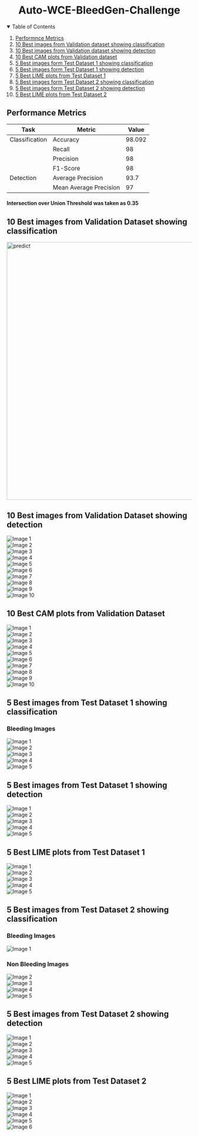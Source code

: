 <h1 align="center">Auto-WCE-BleedGen-Challenge</h1>
<!-- TABLE OF CONTENTS -->
<details open="open">
  <summary>Table of Contents</summary>
  <ol>
    <li>
      <a href="#performance-metrics">Performnce Metrics</a>
    </li>
    <li>
      <a href="#10-best-images-from-validation-dataset-showing-classification">10 Best images from Validation dataset showing classification</a>
    </li>
    <li>
      <a href="#10-best-images-from-validation-dataset-showing-detection">10 Best images from Validation dataset showing detection</a>
    </li>
    <li><a href="#10-best-CAM-plots-from-validation-dataset">10 Best CAM plots from Validation dataset</a>
    <li><a href="#5-best-images-from-test-dataset-1-showing-classification">5 Best images form Test Dataset 1 showing classification</a></li>
    <li><a href="#5-best-images-from-test-dataset-1-showing-detection">5 Best images form Test Dataset 1 showing detection</a></li>
    <li><a href="#5-best-LIME-plots-from-test-dataset-1">5 Best LIME plots from Test Dataset 1</a></li>
    <li><a href="#5-best-images-from-test-dataset-2-showing-classification">5 Best images form Test Dataset 2 showing classification</a></li>
    <li><a href="#5-best-images-from-test-dataset-2-showing-detection">5 Best images form Test Dataset 2 showing detection</a></li>
    <li><a href="#5-best-LIME-plots-from-test-dataset-2">5 Best LIME plots from Test Dataset 2</a></li>
  </ol>
</details>

<!-- PERFORMANCE METRICS -->
## Performance Metrics

| Task          | Metric                    | Value   |
|---------------|---------------------------|---------|
| Classification| Accuracy                  | 98.092  |
|               | Recall                    | 98      |
|               | Precision                 | 98      |
|               | F1-Score                  | 98      |
| Detection     | Average Precision         | 93.7    |
|               | Mean Average Precision    | 97      |

#### Intersection over Union Threshold was taken as 0.35

<!-- 10 BEST IMAGES FROM VALIDATION DATASET SHOWING CLASSIFICATION -->
## 10 Best images from Validation Dataset showing classification
<img src="Classification Images/Validation Dataset/classification images.png" alt="predict" width="700"/>

<!-- 10 BEST IMAGES FROM VALIDATION DATASET SHOWING DETECTION -->
## 10 Best images from Validation Dataset showing detection
<div class="grid">
  <div class="grid-item">
    <img src="Detection Images/Validation Dataset/Image 1.jpeg" alt="Image 1">
  </div>
  <div class="grid-item">
    <img src="Detection Images/Validation Dataset/Image 2.jpeg" alt="Image 2">
  </div>
  <div class="grid-item">
    <img src="Detection Images/Validation Dataset/Image 3.jpeg" alt="Image 3">
  </div>
  <div class="grid-item">
    <img src="Detection Images/Validation Dataset/Image 4.jpeg" alt="Image 4">
  </div>
  <div class="grid-item">
    <img src="Detection Images/Validation Dataset/Image 5.png" alt="Image 5">
  </div>
  <div class="grid-item">
    <img src="Detection Images/Validation Dataset/Image 6.jpeg" alt="Image 6">
  </div>
  <div class="grid-item">
    <img src="Detection Images/Validation Dataset/Image 7.jpeg" alt="Image 7">
  </div>
  <div class="grid-item">
    <img src="Detection Images/Validation Dataset/Image 8.jpeg" alt="Image 8">
  </div>
  <div class="grid-item">
    <img src="Detection Images/Validation Dataset/Image 9.jpeg" alt="Image 9">
  </div>
  <div class="grid-item">
    <img src="Detection Images/Validation Dataset/Image 10.jpeg" alt="Image 10">
  </div>
</div>

<!-- 10 BEST CAM PLOTS FROM VALIDATION DATASET -->
## 10 Best CAM plots from Validation Dataset
<div class="grid">
  <div class="grid-item">
    <img src="Interpretability Plots/Validation Dataset/img- (1).png" alt="Image 1">
  </div>
  <div class="grid-item">
    <img src="Interpretability Plots/Validation Dataset/img- (2).png" alt="Image 2">
  </div>
  <div class="grid-item">
    <img src="Interpretability Plots/Validation Dataset/img- (3).png" alt="Image 3">
  </div>
  <div class="grid-item">
    <img src="Interpretability Plots/Validation Dataset/img- (4).png" alt="Image 4">
  </div>
  <div class="grid-item">
    <img src="Interpretability Plots/Validation Dataset/img- (5).png" alt="Image 5">
  </div>
  <div class="grid-item">
    <img src="Interpretability Plots/Validation Dataset/img- (6).png" alt="Image 6">
  </div>
  <div class="grid-item">
    <img src="Interpretability Plots/Validation Dataset/img- (7).png" alt="Image 7">
  </div>
  <div class="grid-item">
    <img src="Interpretability Plots/Validation Dataset/img- (8).png" alt="Image 8">
  </div>
  <div class="grid-item">
    <img src="Interpretability Plots/Validation Dataset/img- (9).png" alt="Image 9">
  </div>
  <div class="grid-item">
    <img src="Interpretability Plots/Validation Dataset/img- (10).png" alt="Image 10">
  </div>
</div>

<!-- 5 BEST IMAGES FROM TEST DATASET 1 SHOWING CLASSIFICATION -->
## 5 Best images from Test Dataset 1 showing classification
### Bleeding Images
<div class="grid">
  <div class="grid-item">
    <img src="Classification Images/Test Dataset 1/A0000.png" alt="Image 1">
  </div>
  <div class="grid-item">
    <img src="Classification Images/Test Dataset 1/A0002.png" alt="Image 2">
  </div>
  <div class="grid-item">
    <img src="Classification Images/Test Dataset 1/A0004.png" alt="Image 3">
  </div>
  <div class="grid-item">
    <img src="Classification Images/Test Dataset 1/A0005.png" alt="Image 4">
  </div>
  <div class="grid-item">
    <img src="Classification Images/Test Dataset 1/A0006.png" alt="Image 5">
  </div>
  
  <!-- 5 BEST IMAGES FROM TEST DATASET 1 SHOWING DETECTION -->
## 5 Best images from Test Dataset 1 showing detection
<div class="grid">
  <div class="grid-item">
    <img src="Detection Images/Test Dataset 1/Image 1.jpeg" alt="Image 1">
  </div>
  <div class="grid-item">
    <img src="Detection Images/Test Dataset 1/Image 2.jpeg" alt="Image 2">
  </div>
  <div class="grid-item">
    <img src="Detection Images/Test Dataset 1/Image 3.jpeg" alt="Image 3">
  </div>
  <div class="grid-item">
    <img src="Detection Images/Test Dataset 1/Image 4.jpeg" alt="Image 4">
  </div>
  <div class="grid-item">
    <img src="Detection Images/Test Dataset 1/Image 5.jpeg" alt="Image 5">
  </div>

  <!-- 5 BEST LIME PLOTS FROM TEST DATASET 1 -->
## 5 Best LIME plots from Test Dataset 1 
<div class="grid">
  <div class="grid-item">
    <img src="Interpretability Plots/Test Dataset 1/A0000.png" alt="Image 1">
  </div>
  <div class="grid-item">
    <img src="Interpretability Plots/Test Dataset 1/A0012.png" alt="Image 2">
  </div>
  <div class="grid-item">
    <img src="Interpretability Plots/Test Dataset 1/A0025.png" alt="Image 3">
  </div>
  <div class="grid-item">
    <img src="Interpretability Plots/Test Dataset 1/A0037.png" alt="Image 4">
  </div>
  <div class="grid-item">
    <img src="Interpretability Plots/Test Dataset 1/A0049.png" alt="Image 5">
  </div>

  <!-- 5 BEST IMAGES FROM TEST DATASET 2 SHOWING CLASSIFICATION -->
## 5 Best images from Test Dataset 2 showing classification
### Bleeding Images
<div class="grid">
  <div class="grid-item">
    <img src="Classification Images/Test Dataset 2/A0054.png" alt="Image 1">
  </div>
  
### Non Bleeding Images
  <div class="grid-item">
    <img src="Classification Images/Test Dataset 2/A0050.png" alt="Image 2">
  </div>
  <div class="grid-item">
    <img src="Classification Images/Test Dataset 2/A0051.png" alt="Image 3">
  </div>
  <div class="grid-item">
    <img src="Classification Images/Test Dataset 2/A0052.png" alt="Image 4">
  </div>
  <div class="grid-item">
    <img src="Classification Images/Test Dataset 2/A0053.png" alt="Image 5">
  </div>
  
  <!-- 5 BEST IMAGES FROM TEST DATASET 2 SHOWING DETECTION -->
## 5 Best images from Test Dataset 2 showing detection
<div class="grid">
  <div class="grid-item">
    <img src="Detection Images/Test Dataset 2/Image 1.jpeg" alt="Image 1">
  </div>
  <div class="grid-item">
    <img src="Detection Images/Test Dataset 2/Image 2.jpeg" alt="Image 2">
  </div>
  <div class="grid-item">
    <img src="Detection Images/Test Dataset 2/Image 3.jpeg" alt="Image 3">
  </div>
  <div class="grid-item">
    <img src="Detection Images/Test Dataset 2/Image 4.jpeg" alt="Image 4">
  </div>
  <div class="grid-item">
    <img src="Detection Images/Test Dataset 2/Image 5.jpeg" alt="Image 5">
  </div>

  <!-- 5 BEST LIME PLOTS FROM TEST DATASET 2 -->
## 5 Best LIME plots from Test Dataset 2 
<div class="grid">
  <div class="grid-item">
    <img src="Interpretability Plots/Test Dataset 2/A0050.png" alt="Image 1">
  </div>
  <div class="grid-item">
    <img src="Interpretability Plots/Test Dataset 2/A0178.png" alt="Image 2">
  </div>
  <div class="grid-item">
    <img src="Interpretability Plots/Test Dataset 2/A0306.png" alt="Image 3">
  </div>
  <div class="grid-item">
    <img src="Interpretability Plots/Test Dataset 2/A0434.png" alt="Image 4">
  </div>
  <div class="grid-item">
    <img src="Interpretability Plots/Test Dataset 2/A0541.png" alt="Image 5">
  </div>
  <div class="grid-item">
    <img src="Interpretability Plots/Test Dataset 2/A0562.png" alt="Image 6">
  </div>



